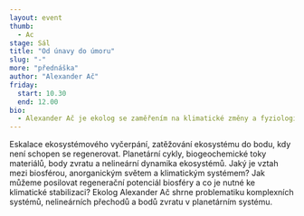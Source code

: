 ```yaml
---
layout: event
thumb:
  - Ac
stage: Sál
title: "Od únavy do úmoru"
slug: "-"
more: "přednáška"
author: "Alexander Ač"
friday:
  start: 10.30
  end: 12.00
bio:
  - Alexander Ač je ekolog se zaměřením na klimatické změny a fyziologii rostlin. V současnosti působí v centru pro výzkum globální změny CzechGlobe.
---
```


Eskalace ekosystémového vyčerpání, zatěžování ekosystému do bodu, kdy není schopen se regenerovat. Planetární cykly, biogeochemické toky materiálů, body zvratu a nelineární dynamika ekosystémů. Jaký je vztah mezi biosférou, anorganickým světem a klimatickým systémem? Jak můžeme posilovat regenerační potenciál biosféry a co je nutné ke klimatické stabilizaci? Ekolog Alexander Ač shrne problematiku komplexních systémů, nelineárních přechodů a bodů zvratu v planetárním systému.
